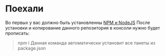 # Поехали
Во первых у вас должно быть установленны [NPM и NodeJS](https://nodejs.org/en/)
После установки и копирование данного репозитория в консоли нужно будет прописать:
> npm i 
Данная команда автоматически установит все пакеты из package.json
